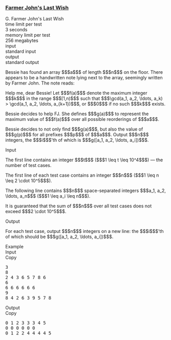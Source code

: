 <h3><a href="https://codeforces.com/contest/2148/problem/G" target="_blank" rel="noopener noreferrer">Farmer John's Last Wish</a></h3>

<div class="header"><div class="title">G. Farmer John's Last Wish</div><div class="time-limit"><div class="property-title">time limit per test</div>3 seconds</div><div class="memory-limit"><div class="property-title">memory limit per test</div>256 megabytes</div><div class="input-file input-standard"><div class="property-title">input</div>standard input</div><div class="output-file output-standard"><div class="property-title">output</div>standard output</div></div><div><p>Bessie has found an array $$$a$$$ of length $$$n$$$ on the floor. There appears to be a handwritten note lying next to the array, seemingly written by Farmer John. The note reads:</p><p>Help me, dear Bessie! Let $$$f(a)$$$ denote the maximum integer $$$k$$$ in the range $$$[1,n)$$$ such that $$$\gcd(a_1, a_2, \ldots, a_k) > \gcd(a_1, a_2, \ldots, a_{k+1})$$$, or $$$0$$$ if no such $$$k$$$ exists.</p><p>Bessie decides to help FJ. She defines $$$g(a)$$$ to represent the maximum value of $$$f(a)$$$ over all possible reorderings of $$$a$$$.</p><p>Bessie decides to not only find $$$g(a)$$$, but also the value of $$$g(p)$$$ for all prefixes $$$p$$$ of $$$a$$$. Output $$$n$$$ integers, the $$$i$$$'th of which is $$$g([a_1, a_2, \ldots, a_i])$$$.</p></div><div class="input-specification"><div class="section-title">Input</div><p>The first line contains an integer $$$t$$$ ($$$1 \leq t \leq 10^4$$$)  — the number of test cases.</p><p>The first line of each test case contains an integer $$$n$$$ ($$$1 \leq n \leq 2 \cdot 10^5$$$).</p><p>The following line contains $$$n$$$ space-separated integers $$$a_1, a_2, \ldots, a_n$$$ ($$$1 \leq a_i \leq n$$$).</p><p>It is guaranteed that the sum of $$$n$$$ over all test cases does not exceed $$$2 \cdot 10^5$$$.</p></div><div class="output-specification"><div class="section-title">Output</div><p>For each test case, output $$$n$$$ integers on a new line: the $$$i$$$'th of which should be $$$g([a_1, a_2, \ldots, a_i])$$$.</p></div><div class="sample-tests"><div class="section-title">Example</div><div class="sample-test"><div class="input"><div class="title">Input<div title="Copy" data-clipboard-target="#id00323694041354573" id="id001202951677797417" class="input-output-copier">Copy</div></div><pre id="id00323694041354573"><div class="test-example-line test-example-line-even test-example-line-0">3</div><div class="test-example-line test-example-line-odd test-example-line-1">8</div><div class="test-example-line test-example-line-odd test-example-line-1">2 4 3 6 5 7 8 6</div><div class="test-example-line test-example-line-even test-example-line-2">6</div><div class="test-example-line test-example-line-even test-example-line-2">6 6 6 6 6 6</div><div class="test-example-line test-example-line-odd test-example-line-3">9</div><div class="test-example-line test-example-line-odd test-example-line-3">8 4 2 6 3 9 5 7 8</div></pre></div><div class="output"><div class="title">Output<div title="Copy" data-clipboard-target="#id007330293616721464" id="id0019073529062768813" class="input-output-copier">Copy</div></div><pre id="id007330293616721464">0 1 2 3 3 3 4 5 
0 0 0 0 0 0 
0 1 2 2 4 4 4 4 5 
</pre></div></div></div>